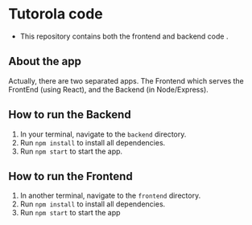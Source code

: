 # Tutorola code
- This repository contains both the frontend and backend code
.

## About the app
Actually, there are two separated apps. The Frontend which serves the FrontEnd (using React), and the Backend (in Node/Express).

## How to run the Backend
1. In your terminal, navigate to the `backend` directory.
2. Run `npm install` to install all dependencies.
3. Run `npm start` to start the app.

## How to run the Frontend
1. In another terminal, navigate to the `frontend` directory.
2. Run `npm install` to install all dependencies.
3. Run `npm start` to start the app
